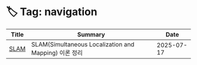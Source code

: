 # 🏷️ Tag: navigation

| Title | Summary | Date |
|-------|---------|------|
| [SLAM](https://github.com/MinHyeok-lee1/TIL/blob/main/2025/07/17-slam.md) | SLAM(Simultaneous Localization and Mapping) 이론 정리 | 2025-07-17 |
